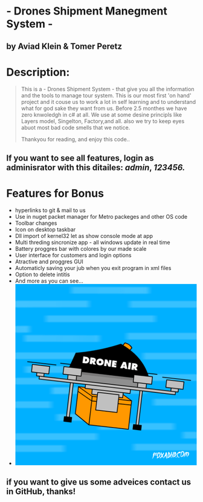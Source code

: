 # - Drones Shipment Manegment System -
## by Aviad Klein & Tomer Peretz

# Description:

> This is a  - Drones Shipment System - that give you all the
>information and the tools to manage tour system.
> This is our most first 'on hand' project and it couse us to work a lot in self learning and to
> understand what for god sake they want from us.
> Before 2.5 monthes we have zero knwoledgh in c# at all.
> We use at some desine principls like Layers model, Singelton,
> Factory,and all. also we try to keep eyes abuot most bad code smells that we notice.
>
> Thankyou for reading, and enjoy this code..
## If you want to see all features, login as adminisrator with this ditailes: *admin*, *123456.*

# Features for Bonus

- hyperlinks to git & mail to us
- Use in nuget packet manager for Metro packeges and other OS code
- Toolbar changes
- Icon on desktop taskbar
- Dll import of kernel32 let as show console mode at app
- Multi threding sincronize app - all windows update in real time
- Battery proggres bar with colores by our made scale
- User interface for customers and login options
- Atractive and proggres GUI
- Automaticly saving your jub when you exit program in xml files
- Option to delete intitis
- And more as you can see...
- ![](droneGif.gif)
## if you want to give us some adveices contact us in GitHub, thanks!



